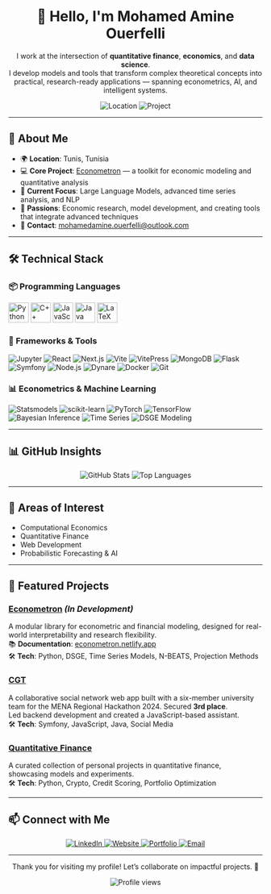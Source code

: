 <div align="center">
  <h1>👋 Hello, I'm Mohamed Amine Ouerfelli</h1>
  <p>
    I work at the intersection of <b>quantitative finance</b>, <b>economics</b>, and <b>data science</b>.<br>
    I develop models and tools that transform complex theoretical concepts into practical, research-ready applications — spanning econometrics, AI, and intelligent systems.
  </p>
  <img src="https://img.shields.io/badge/-Tunis,%20Tunisia-FF6F61?style=flat-square&logo=map-pin" alt="Location">
  <img src="https://img.shields.io/badge/-Econometron%20Dev-FFD700?style=flat-square&logo=code" alt="Project">
</div>

---

## 🚀 About Me

- 🌍 **Location**: Tunis, Tunisia  
- 💻 **Core Project**: [Econometron](https://github.com/AmineOuerfellii/econometron) — a toolkit for economic modeling and quantitative analysis  
- 🌱 **Current Focus**: Large Language Models, advanced time series analysis, and NLP  
- 🧠 **Passions**: Economic research, model development, and creating tools that integrate advanced techniques  
- 📧 **Contact**: [mohamedamine.ouerfelli@outlook.com](mailto:mohamedamine.ouerfelli@outlook.com)

---

## 🛠️ Technical Stack

### 📦 Programming Languages
<p align="left">
  <img src="https://cdn.jsdelivr.net/gh/devicons/devicon/icons/python/python-original.svg" width="40" alt="Python" />
  <img src="https://cdn.jsdelivr.net/gh/devicons/devicon/icons/cplusplus/cplusplus-original.svg" width="40" alt="C++" />
  <img src="https://cdn.jsdelivr.net/gh/devicons/devicon/icons/javascript/javascript-original.svg" width="40" alt="JavaScript" />
  <img src="https://cdn.jsdelivr.net/gh/devicons/devicon/icons/java/java-original.svg" width="40" alt="Java" />
  <img src="https://cdn.jsdelivr.net/gh/devicons/devicon/icons/latex/latex-original.svg" width="40" alt="LaTeX" />
</p>

### 🧰 Frameworks & Tools
![Jupyter](https://img.shields.io/badge/-Jupyter-F37626?style=flat-square&logo=jupyter&logoColor=white)
![React](https://img.shields.io/badge/-React-61DAFB?style=flat-square&logo=react&logoColor=black)
![Next.js](https://img.shields.io/badge/-Next.js-000000?style=flat-square&logo=next.js&logoColor=white)
![Vite](https://img.shields.io/badge/-Vite-646CFF?style=flat-square&logo=vite&logoColor=white)
![VitePress](https://img.shields.io/badge/-VitePress-9999FF?style=flat-square)
![MongoDB](https://img.shields.io/badge/-MongoDB-47A248?style=flat-square&logo=mongodb&logoColor=white)
![Flask](https://img.shields.io/badge/-Flask-000000?style=flat-square&logo=flask&logoColor=white)
![Symfony](https://img.shields.io/badge/-Symfony-000000?style=flat-square&logo=symfony&logoColor=white)
![Node.js](https://img.shields.io/badge/-Node.js-339933?style=flat-square&logo=node.js&logoColor=white)
![Dynare](https://img.shields.io/badge/-Dynare-8B008B?style=flat-square)
![Docker](https://img.shields.io/badge/-Docker-2496ED?style=flat-square&logo=docker&logoColor=white)
![Git](https://img.shields.io/badge/-Git-F05032?style=flat-square&logo=git&logoColor=white)

### 📊 Econometrics & Machine Learning
![Statsmodels](https://img.shields.io/badge/-Statsmodels-008080?style=flat-square)
![scikit-learn](https://img.shields.io/badge/-scikit--learn-F7931E?style=flat-square&logo=scikit-learn)
![PyTorch](https://img.shields.io/badge/-PyTorch-EE4C2C?style=flat-square&logo=pytorch)
![TensorFlow](https://img.shields.io/badge/-TensorFlow-FF6F00?style=flat-square&logo=tensorflow)
![Bayesian Inference](https://img.shields.io/badge/-Bayesian%20Inference-4682B4?style=flat-square)
![Time Series](https://img.shields.io/badge/-Time%20Series-6A5ACD?style=flat-square)
![DSGE Modeling](https://img.shields.io/badge/-DSGE%20Modeling-2F4F4F?style=flat-square)

---

## 📊 GitHub Insights

<div align="center">
  <img src="https://github-readme-stats.vercel.app/api?username=AmineOuerfellii&show_icons=true&theme=dracula&hide_border=true" alt="GitHub Stats" />
  <img src="https://github-readme-stats.vercel.app/api/top-langs/?username=AmineOuerfellii&layout=compact&theme=dracula&hide_border=true" alt="Top Languages" />
</div>

---

## 🔭 Areas of Interest

- Computational Economics  
- Quantitative Finance  
- Web Development  
- Probabilistic Forecasting & AI  

---

## 🌟 Featured Projects

### [Econometron](https://github.com/AmineOuerfellii/econometron) *(In Development)*
A modular library for econometric and financial modeling, designed for real-world interpretability and research flexibility.  
📚 **Documentation**: [econometron.netlify.app](https://econometron.netlify.app)  
🛠️ **Tech**: Python, DSGE, Time Series Models, N-BEATS, Projection Methods  

### [CGT](https://github.com/AmineOuerfellii/CGT)
A collaborative social network web app built with a six-member university team for the MENA Regional Hackathon 2024. Secured **3rd place**.  
Led backend development and created a JavaScript-based assistant.  
🛠️ **Tech**: Symfony, JavaScript, Java, Social Media  

### [Quantitative Finance](https://github.com/AmineOuerfellii/quantitative_finance)
A curated collection of personal projects in quantitative finance, showcasing models and experiments.  
🛠️ **Tech**: Python, Crypto, Credit Scoring, Portfolio Optimization  

---

## 📫 Connect with Me

<div align="center">
  <a href="https://www.linkedin.com/in/amineouerfelli/">
    <img src="https://img.shields.io/badge/-LinkedIn-0A66C2?style=flat-square&logo=linkedin&logoColor=white" alt="LinkedIn">
  </a>
  <a href="https://econometron.netlify.app">
    <img src="https://img.shields.io/badge/-Website-econometron.netlify.app-6f42c1?style=flat-square" alt="Website">
  </a>
  <a href="https://elouerfelliamine.netlify.app">
    <img src="https://img.shields.io/badge/-Portfolio-elouerfelliamine.netlify.app-6f42c1?style=flat-square" alt="Portfolio">
  </a>
  <a href="mailto:mohamedamine.ouerfelli@outlook.com">
    <img src="https://img.shields.io/badge/-Email-D14836?style=flat-square&logo=gmail&logoColor=white" alt="Email">
  </a>
</div>

---

<div align="center">
  <p>Thank you for visiting my profile! Let’s collaborate on impactful projects. 🚀</p>
  <img src="https://komarev.com/ghpvc/?username=AmineOuerfellii&color=brightgreen" alt="Profile views" />
</div>
